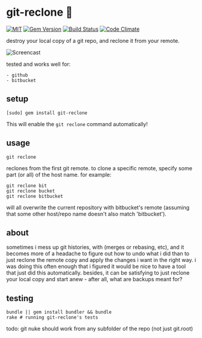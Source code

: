 git-reclone :rocket:
=================


[![MIT](https://img.shields.io/npm/l/alt.svg?style=flat)](http://jeremywrnr.com/mit-license)
[![Gem Version](https://badge.fury.io/rb/git-reclone.svg)](https://badge.fury.io/rb/git-reclone)
[![Build Status](https://travis-ci.org/jeremywrnr/git-reclone.svg?branch=master)](https://travis-ci.org/jeremywrnr/git-reclone)
[![Code Climate](https://codeclimate.com/github/jeremywrnr/git-reclone/badges/gpa.svg)](https://codeclimate.com/github/jeremywrnr/git-reclone)


destroy your local copy of a git repo, and reclone it from your remote.

![Screencast](http://i.imgur.com/HIvZCJB.gif)

tested and works well for:

    - github
    - bitbucket

## setup

    [sudo] gem install git-reclone

This will enable the `git reclone` command automatically!


## usage

    git reclone

reclones from the first git remote. to clone a specific remote, specify some
part (or all) of the host name. for example:

    git reclone bit
    git reclone bucket
    git reclone bitbucket

will all overwrite the current repository with bitbucket's remote (assuming
that some other host/repo name doesn't also match 'bitbucket').


## about

sometimes i mess up git histories, with (merges or rebasing, etc), and it
becomes more of a headache to figure out how to undo what i did than to just
reclone the remote copy and apply the changes i want in the right way. i was
doing this often enough that i figured it would be nice to have a tool that
just did this automatically. besides, it can be satisfying to just reclone your
local copy and start anew - after all, what are backups meant for?

## testing

    bundle || gem install bundler && bundle
    rake # running git-reclone's tests

todo: git nuke should work from any subfolder of the repo (not just git.root)

